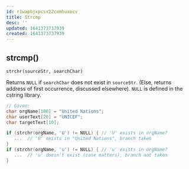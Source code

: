 ```yaml
---
id: r1wapbjxpcsx22comhuxecv
title: Strcmp
desc: ''
updated: 1641373737939
created: 1641373737939
---
```



## strcmp()

`strchr(sourceStr, searchChar)`

Returns `NULL` if `searchChar` does not exist in `sourceStr`. (Else, returns address of first occurrence, discussed elsewhere).
`NULL` is defined in the cstring library.

```cpp
// Given:
char orgName[100] = "United Nations"; 
char userText[20] = "UNICEF"; 
char targetText[10];

if (strchr(orgName, 'U') != NULL) { // 'U' exists in orgName?
   ...  // 'U' exists in "United Nations", branch taken
}  
if (strchr(orgName, 'u') != NULL) { // 'u' exists in orgName?
   ...  // 'u' doesn't exist (case matters), branch not taken
}
```
